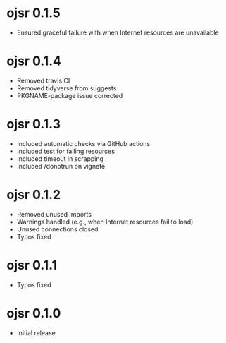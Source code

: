 # ojsr 0.1.5

* Ensured graceful failure with when Internet resources are unavailable

# ojsr 0.1.4

* Removed travis CI
* Removed tidyverse from suggests
* PKGNAME-package issue corrected

# ojsr 0.1.3

* Included automatic checks via GitHub actions
* Included test for failing resources
* Included timeout in scrapping
* Included /donotrun on vignete

# ojsr 0.1.2

* Removed unused Imports
* Warnings handled (e.g., when Internet resources fail to load) 
* Unused connections closed
* Typos fixed

# ojsr 0.1.1

* Typos fixed

# ojsr 0.1.0

* Initial release
